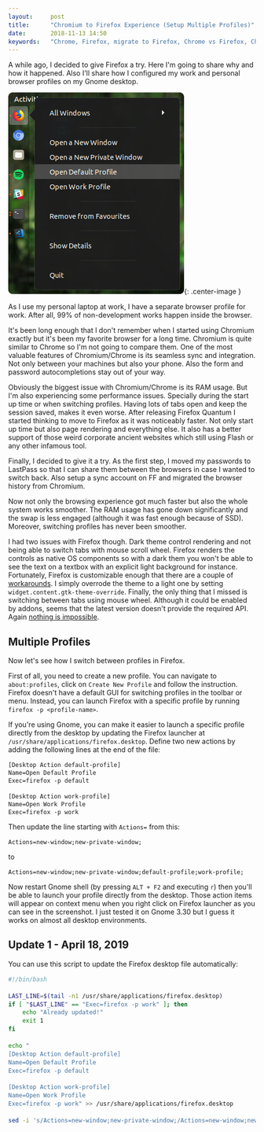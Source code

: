 ```yaml
---
layout:     post
title:      "Chromium to Firefox Experience (Setup Multiple Profiles)"
date:       2018-11-13 14:50
keywords:	"Chrome, Firefox, migrate to Firefox, Chrome vs Firefox, Chromium, firefox multiple profiles, multi-profile, browser performance, browser RAM usage, Gnome, Linux"
---
```


A while ago, I decided to give Firefox a try. Here I'm going to share why and how it happened. Also I'll share how I configured my work and personal browser profiles on my Gnome desktop.

![Screenshot of Firefox profile launchers](/assets/images/2018-11-13-chrome-ff-screen-shot.png){: .center-image }

<!--more-->

As I use my personal laptop at work, I have a separate browser profile for work. After all, 99% of non-development works happen inside the browser.

It's been long enough that I don't remember when I started using Chromium exactly but it's been my favorite browser for a long time. Chromium is quite similar to Chrome so I'm not going to compare them. One of the most valuable features of Chromium/Chrome is its seamless sync and integration. Not only between your machines but also your phone. Also the form and password autocompletions stay out of your way.

Obviously the biggest issue with Chromium/Chrome is its RAM usage. But I'm also experiencing some performance issues. Specially during the start up time or when switching profiles. Having lots of tabs open and keep the session saved, makes it even worse. After releasing Firefox Quantum I started thinking to move to Firefox as it was noticeably faster. Not only start up time but also page rendering and everything else. It also has a better support of those weird corporate ancient websites which still using Flash or any other infamous tool.

Finally, I decided to give it a try. As the first step, I moved my passwords to LastPass so that I can share them between the browsers in case I wanted to switch back. Also setup a sync account on FF and migrated the browser history from Chromium.

Now not only the browsing experience got much faster but also the whole system works smoother. The RAM usage has gone down significantly and the swap is less engaged (although it was fast enough because of SSD). Moreover, switching profiles has never been smoother.

I had two issues with Firefox though. Dark theme control rendering and not being able to switch tabs with mouse scroll wheel. Firefox renders the controls as native OS components so with a dark them you won't be able to see the text on a textbox with an explicit light background for instance. Fortunately, Firefox is customizable enough that there are a couple of [workarounds](https://www.reddit.com/r/Ubuntu/comments/8su4lm/fix_firefox_dark_text_input_on_ubuntu_18_when/). I simply overrode the theme to a light one by setting `widget.content.gtk-theme-override`. Finally, the only thing that I missed is switching between tabs using mouse wheel. Although it could be enabled by addons, seems that the latest version doesn't provide the required API. Again [nothing is impossible](https://forum.manjaro.org/t/howto-enable-tab-switching-in-firefox-using-mouse-wheel/39954).

## Multiple Profiles

Now let's see how I switch between profiles in Firefox.

First of all, you need to create a new profile. You can navigate to `about:profiles`, click on `Create New Profile` and follow the instruction. Firefox doesn't have a default GUI for switching profiles in the toolbar or menu. Instead, you can launch Firefox with a specific profile by running `firefox -p <profile-name>`.

If you're using Gnome, you can make it easier to launch a specific profile directly from the desktop by updating the Firefox launcher at `/usr/share/applications/firefox.desktop`. Define two new actions by adding the following lines at the end of the file:

```plan
[Desktop Action default-profile]
Name=Open Default Profile
Exec=firefox -p default

[Desktop Action work-profile]
Name=Open Work Profile
Exec=firefox -p work
```

Then update the line starting with `Actions=` from this:

```plan
Actions=new-window;new-private-window;
```

to 

```plan
Actions=new-window;new-private-window;default-profile;work-profile;
```

Now restart Gnome shell (by pressing `ALT + F2` and executing `r`) then you'll be able to launch your profile directly from the desktop. Those action items will appear on context menu when you right click on Firefox launcher as you can see in the screenshot. I just tested it on Gnome 3.30 but I guess it works on almost all desktop environments.

## Update 1 - April 18, 2019

You can use this script to update the Firefox desktop file automatically:

```bash
#!/bin/bash

LAST_LINE=$(tail -n1 /usr/share/applications/firefox.desktop)
if [ "$LAST_LINE" == "Exec=firefox -p work" ]; then
    echo "Already updated!"
    exit 1
fi

echo "
[Desktop Action default-profile]
Name=Open Default Profile
Exec=firefox -p default

[Desktop Action work-profile]
Name=Open Work Profile
Exec=firefox -p work" >> /usr/share/applications/firefox.desktop

sed -i 's/Actions=new-window;new-private-window;/Actions=new-window;new-private-window;default-profile;work-profile;/' /usr/share/applications/firefox.desktop
```
